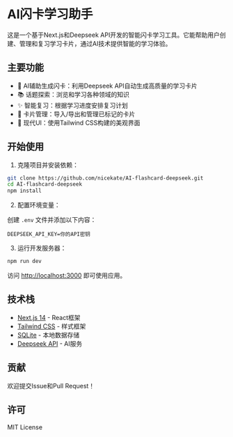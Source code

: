 # AI闪卡学习助手

这是一个基于Next.js和Deepseek API开发的智能闪卡学习工具。它能帮助用户创建、管理和复习学习卡片，通过AI技术提供智能的学习体验。

## 主要功能

- 🤖 AI辅助生成闪卡：利用Deepseek API自动生成高质量的学习卡片
- 📚 话题探索：浏览和学习各种领域的知识
- ✨ 智能复习：根据学习进度安排复习计划
- 📝 卡片管理：导入/导出和管理已标记的卡片
- 🎨 现代UI：使用Tailwind CSS构建的美观界面

## 开始使用

1. 克隆项目并安装依赖：

```bash
git clone https://github.com/nicekate/AI-flashcard-deepseek.git
cd AI-flashcard-deepseek
npm install
```

2. 配置环境变量：

创建 `.env` 文件并添加以下内容：
```
DEEPSEEK_API_KEY=你的API密钥
```

3. 运行开发服务器：

```bash
npm run dev
```

访问 [http://localhost:3000](http://localhost:3000) 即可使用应用。

## 技术栈

- [Next.js 14](https://nextjs.org/) - React框架
- [Tailwind CSS](https://tailwindcss.com/) - 样式框架
- [SQLite](https://www.sqlite.org/) - 本地数据存储
- [Deepseek API](https://api.deepseek.com/) - AI服务

## 贡献

欢迎提交Issue和Pull Request！

## 许可

MIT License
